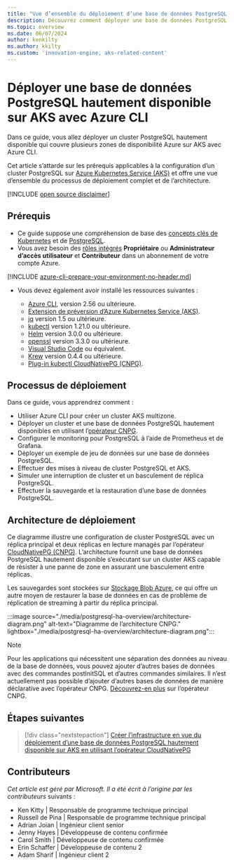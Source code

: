 ```yaml
---
title: "Vue d’ensemble du déploiement d’une base de données PostgreSQL hautement disponible sur AKS avec Azure\_CLI"
description: Découvrez comment déployer une base de données PostgreSQL hautement disponible sur AKS en utilisant l’opérateur CloudNativePG.
ms.topic: overview
ms.date: 06/07/2024
author: kenkilty
ms.author: kkilty
ms.custom: 'innovation-engine, aks-related-content'
---
```

# Déployer une base de données PostgreSQL hautement disponible sur AKS avec Azure CLI

Dans ce guide, vous allez déployer un cluster PostgreSQL hautement disponible qui couvre plusieurs zones de disponibilité Azure sur AKS avec Azure CLI.

Cet article s’attarde sur les prérequis applicables à la configuration d’un cluster PostgreSQL sur [Azure Kubernetes Service (AKS)][what-is-aks] et offre une vue d’ensemble du processus de déploiement complet et de l’architecture.

[!INCLUDE [open source disclaimer](./includes/open-source-disclaimer.md)]

## Prérequis

* Ce guide suppose une compréhension de base des [concepts clés de Kubernetes][core-kubernetes-concepts] et de [PostgreSQL][postgresql].
* Vous avez besoin des [rôles intégrés][azure-roles] **Propriétaire** ou **Administrateur d’accès utilisateur** et **Contributeur** dans un abonnement de votre compte Azure.

[!INCLUDE [azure-cli-prepare-your-environment-no-header.md](~/reusable-content/azure-cli/azure-cli-prepare-your-environment-no-header.md)]

* Vous devez également avoir installé les ressources suivantes :

  * [Azure CLI](/cli/azure/install-azure-cli), version 2.56 ou ultérieure.
  * [Extension de préversion d’Azure Kubernetes Service (AKS)][aks-preview].
  * [jq][jq] version 1.5 ou ultérieure.
  * [kubectl][install-kubectl] version 1.21.0 ou ultérieure.
  * [Helm][install-helm] version 3.0.0 ou ultérieure.
  * [openssl][install-openssl] version 3.3.0 ou ultérieure.
  * [Visual Studio Code][install-vscode] ou équivalent.
  * [Krew][install-krew] version 0.4.4 ou ultérieure.
  * [Plug-in kubectl CloudNativePG (CNPG)][cnpg-plugin].

## Processus de déploiement

Dans ce guide, vous apprendrez comment :

* Utiliser Azure CLI pour créer un cluster AKS multizone.
* Déployer un cluster et une base de données PostgreSQL hautement disponibles en utilisant l’[opérateur CNPG][cnpg-plugin].
* Configurer le monitoring pour PostgreSQL à l’aide de Prometheus et de Grafana.
* Déployer un exemple de jeu de données sur une base de données PostgreSQL.
* Effectuer des mises à niveau de cluster PostgreSQL et AKS.
* Simuler une interruption de cluster et un basculement de réplica PostgreSQL.
* Effectuer la sauvegarde et la restauration d’une base de données PostgreSQL.

## Architecture de déploiement

Ce diagramme illustre une configuration de cluster PostgreSQL avec un réplica principal et deux réplicas en lecture managés par l’opérateur [CloudNativePG (CNPG)](https://cloudnative-pg.io/). L’architecture fournit une base de données PostgreSQL hautement disponible s’exécutant sur un cluster AKS capable de résister à une panne de zone en assurant une basculement entre réplicas.

Les sauvegardes sont stockées sur [Stockage Blob Azure](/azure/storage/blobs/), ce qui offre un autre moyen de restaurer la base de données en cas de problème de réplication de streaming à partir du réplica principal.

:::image source="./media/postgresql-ha-overview/architecture-diagram.png" alt-text="Diagramme de l’architecture CNPG." lightbox="./media/postgresql-ha-overview/architecture-diagram.png":::

> [!NOTE]
> Pour les applications qui nécessitent une séparation des données au niveau de la base de données, vous pouvez ajouter d’autres bases de données avec des commandes postInitSQL et d’autres commandes similaires. Il n’est actuellement pas possible d’ajouter d’autres bases de données de manière déclarative avec l’opérateur CNPG.
[Découvrez-en plus](https://github.com/cloudnative-pg/cloudnative-pg) sur l’opérateur CNPG. 

## Étapes suivantes

> [!div class="nextstepaction"]
> [Créer l’infrastructure en vue du déploiement d’une base de données PostgreSQL hautement disponible sur AKS en utilisant l’opérateur CloudNativePG][create-infrastructure]

## Contributeurs

*Cet article est géré par Microsoft. Il a été écrit à l’origine par les contributeurs* suivants :

* Ken Kitty | Responsable de programme technique principal
* Russell de Pina | Responsable de programme technique principal
* Adrian Joian | Ingénieur client senior
* Jenny Hayes | Développeuse de contenu confirmée
* Carol Smith | Développeuse de contenu confirmée
* Erin Schaffer | Développeuse de contenu 2
* Adam Sharif | Ingénieur client 2

<!-- LINKS -->
[what-is-aks]: ./what-is-aks.md
[postgresql]: https://www.postgresql.org/
[core-kubernetes-concepts]: ./concepts-clusters-workloads.md
[azure-roles]: /azure/role-based-access-control/built-in-roles
[aks-preview]: ./draft.md#install-the-aks-preview-azure-cli-extension
[jq]: https://jqlang.github.io/jq/
[install-kubectl]: https://kubernetes.io/docs/tasks/tools/install-kubectl/
[install-helm]: https://helm.sh/docs/intro/install/
[install-openssl]: https://www.openssl.org/
[install-vscode]: https://code.visualstudio.com/Download
[install-krew]: https://krew.sigs.k8s.io/
[cnpg-plugin]: https://cloudnative-pg.io/documentation/current/kubectl-plugin/#using-krew
[create-infrastructure]: ./create-postgresql-ha.md

